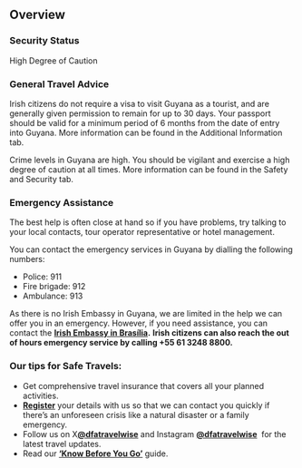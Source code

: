 ## Overview

### **Security Status**

High Degree of Caution

### **General Travel Advice**

Irish citizens do not require a visa to visit Guyana as a tourist, and are generally given permission to remain for up to 30 days. Your passport should be valid for a minimum period of 6 months from the date of entry into Guyana. More information can be found in the Additional Information tab.

Crime levels in Guyana are high. You should be vigilant and exercise a high degree of caution at all times. More information can be found in the Safety and Security tab.

### **Emergency Assistance**

The best help is often close at hand so if you have problems, try talking to your local contacts, tour operator representative or hotel management.

You can contact the emergency services in Guyana by dialling the following numbers:

* Police: 911
* Fire brigade: 912
* Ambulance: 913

As there is no Irish Embassy in Guyana, we are limited in the help we can offer you in an emergency. However, if you need assistance, you can contact the [**Irish Embassy in Brasília**](/en/brazil/brasilia/)**.** **Irish citizens can also reach the out of hours emergency service by calling +55 61 3248 8800.**

### **Our tips for Safe Travels:**

* Get comprehensive travel insurance that covers all your planned activities.
* [**Register**](/en/dfa/overseas-travel/citizens-registration/) your details with us so that we can contact you quickly if there’s an unforeseen crisis like a natural disaster or a family emergency.
* Follow us on X[**@dfatravelwise**](https://www.twitter.com/DFATravelWise) and Instagram [**@dfatravelwise**](https://www.instagram.com/dfatravelwise/)  for the latest travel updates.
* Read our [**‘Know Before You Go’**](/en/dfa/overseas-travel/know-before-you-go/) guide.